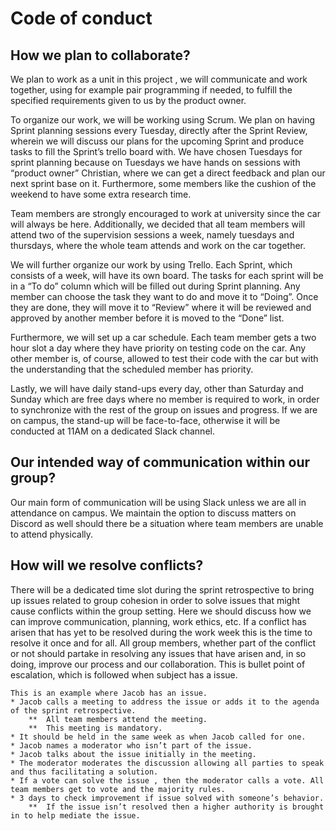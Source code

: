 # Code of conduct


## How we plan to collaborate? 
We plan to work as a unit in this project , we will communicate and work together, using for example pair programming if needed, to fulfill the specified requirements given to us by the product owner. 

To organize our work, we will be working using Scrum. We plan on having Sprint planning sessions every Tuesday, directly after the Sprint Review, wherein we will discuss our plans for the upcoming Sprint and produce tasks to fill the Sprint’s trello board with. We have chosen Tuesdays for sprint planning because on Tuesdays we have hands on sessions with “product owner” Christian, where we can get a direct feedback and plan our next sprint base on it. Furthermore, some members like the cushion of the weekend to have some extra research time.

Team members are strongly encouraged to work at university since the car will always be here. Additionally, we decided that all team members will attend two of the supervision sessions a week, namely tuesdays and thursdays, where the whole team attends and work on the car together.

We will further organize our work by using Trello. Each Sprint, which consists of a week, will have its own board. The tasks for each sprint will be in a “To do” column which will be filled out during Sprint planning. Any member can choose the task they want to do and move it to “Doing”. Once they are done, they will move it to “Review” where it will be reviewed and approved by another member before it is moved to the “Done” list.

Furthermore, we will set up a car schedule. Each team member gets a two hour slot a day where they have priority on testing code on the car. Any other member is, of course, allowed to test their code with the car but with the understanding that the scheduled member has priority.

Lastly, we will have daily stand-ups every day, other than Saturday and Sunday which are free days where no member is required to work, in order to synchronize with the rest of the group on issues and progress. If we are on campus, the stand-up will be face-to-face, otherwise it will be conducted at 11AM on a dedicated Slack channel.

## Our intended way of communication within our group? 
Our main form of communication will be using Slack unless we are all in attendance on campus. We maintain the option to discuss matters on Discord as well should there be a situation where team members are unable to attend physically.

## How will we resolve conflicts?
There will be a dedicated time slot during the sprint retrospective to bring up issues related to group cohesion in order to solve issues that might cause conflicts within the group setting. Here we should discuss how we can improve communication, planning, work ethics, etc. If a conflict has arisen that has yet to be resolved during the work week this is the time to resolve it once and for all. All group members, whether part of the conflict or not should partake in resolving any issues that have arisen and, in so doing, improve our process and our collaboration.
This is bullet point of escalation, which is followed when subject has a issue.
```
This is an example where Jacob has an issue.
* Jacob calls a meeting to address the issue or adds it to the agenda of the sprint retrospective.
	**  All team members attend the meeting.
	**  This meeting is mandatory.
* It should be held in the same week as when Jacob called for one.
* Jacob names a moderator who isn’t part of the issue.
* Jacob talks about the issue initially in the meeting.
* The moderator moderates the discussion allowing all parties to speak and thus facilitating a solution.
* If a vote can solve the issue , then the moderator calls a vote. All team members get to vote and the majority rules.
* 3 days to check improvement if issue solved with someone’s behavior.
	**  If the issue isn’t resolved then a higher authority is brought in to help mediate the issue.
```

